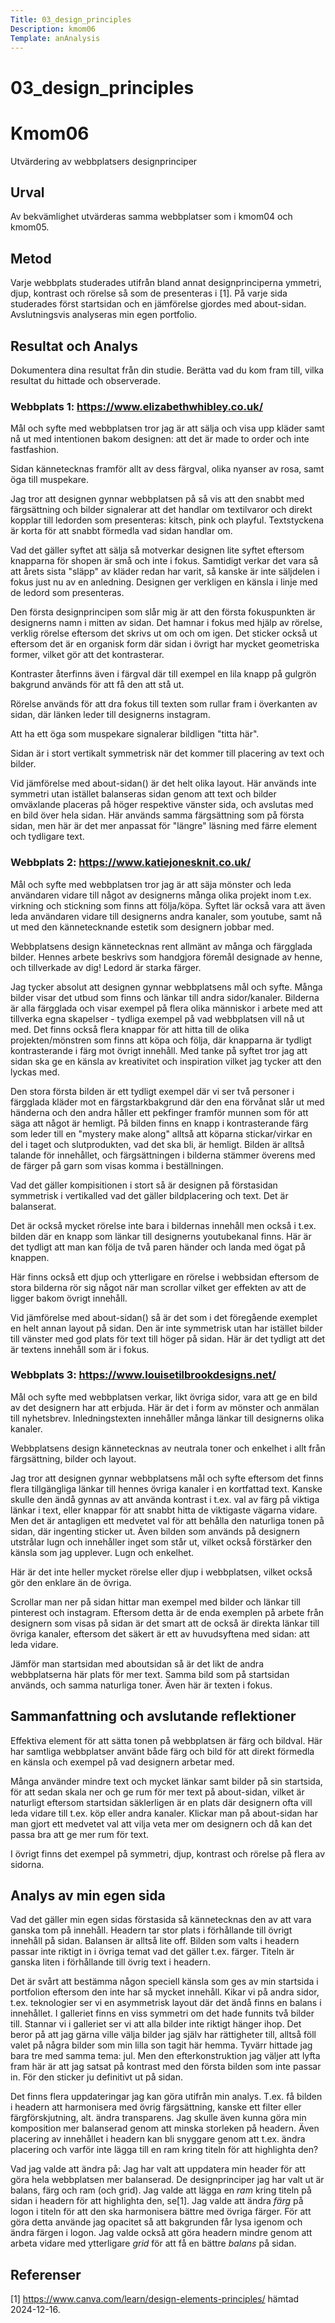```yaml
---
Title: 03_design_principles
Description: kmom06
Template: anAnalysis
---
```



# 03_design_principles

Kmom06
=======================

Utvärdering av webbplatsers designprinciper

Urval
-----------------------

Av bekvämlighet utvärderas samma webbplatser som i kmom04 och kmom05. 

Metod
-----------------------

Varje webbplats studerades utifrån bland annat designprinciperna ymmetri, djup, kontrast och rörelse så som de presenteras i [1].
På varje sida studerades först startsidan och en jämförelse gjordes med about-sidan.
Avslutningsvis analyseras min egen portfolio.

Resultat och Analys
-----------------------

Dokumentera dina resultat från din studie. Berätta vad du kom fram till, vilka resultat du hittade och observerade.

### Webbplats 1: https://www.elizabethwhibley.co.uk/

Mål och syfte med webbplatsen tror jag är att sälja och visa upp kläder samt nå ut med intentionen bakom designen: att det är made to order och inte fastfashion.

Sidan kännetecknas framför allt av dess färgval, olika nyanser av rosa, samt öga till muspekare.

Jag tror att designen gynnar webbplatsen på så vis att den snabbt med färgsättning och bilder signalerar att det handlar om textilvaror och direkt kopplar till ledorden som presenteras: kitsch, pink och playful. 
Textstyckena är korta för att snabbt förmedla vad sidan handlar om.

Vad det gäller syftet att sälja så motverkar designen lite syftet eftersom knapparna för shopen är små och inte i fokus. Samtidigt verkar det vara så att årets sista "släpp" av kläder redan har varit, så kanske är inte säljdelen i fokus just nu av en anledning. Designen ger verkligen en känsla i linje med de ledord som presenteras.

Den första designprincipen som slår mig är att den första fokuspunkten är designerns namn i mitten av sidan. Det hamnar i fokus med hjälp av rörelse, verklig rörelse eftersom det skrivs ut om och om igen. Det sticker också ut eftersom det är en organisk form där sidan i övrigt har mycket geometriska former, vilket gör att det kontrasterar.

Kontraster återfinns även i färgval där till exempel en lila knapp på gulgrön bakgrund används för att få den att stå ut.

Rörelse används för att dra fokus till texten som rullar fram i överkanten av sidan, där länken leder till designerns instagram.

Att ha ett öga som muspekare signalerar bildligen "titta här". 

Sidan är i stort vertikalt symmetrisk när det kommer till placering av text och bilder.

Vid jämförelse med about-sidan() är det helt olika layout. Här används inte symmetri utan istället balanseras sidan genom att text och bilder omväxlande placeras på höger respektive vänster sida, och avslutas med en bild över hela sidan. Här används samma färgsättning som på första sidan, men här är det mer anpassat för "längre" läsning med färre element och tydligare text.

### Webbplats 2: https://www.katiejonesknit.co.uk/

Mål och syfte med webbplatsen tror jag är att säja mönster och leda användaren vidare till något av designerns många olika projekt inom t.ex. virkning och stickning som finns att följa/köpa. Syftet lär också vara att även leda användaren vidare till designerns andra kanaler, som youtube, samt nå ut med den kännetecknande estetik som designern jobbar med.

Webbplatsens design kännetecknas rent allmänt av många och färgglada bilder. Hennes arbete beskrivs som handgjora föremål designade av henne, och tillverkade av dig! Ledord är starka färger.

Jag tycker absolut att designen gynnar webbplatsens mål och syfte. Många bilder visar det utbud som finns och länkar till andra sidor/kanaler. Bilderna är alla färgglada och visar exempel på flera olika människor i arbete med att tillverka egna skapelser - tydliga exempel på vad webbplatsen vill nå ut med. Det finns också flera knappar för att hitta till de olika projekten/mönstren som finns att köpa och följa, där knapparna är tydligt kontrasterande i färg mot övrigt innehåll. Med tanke på syftet tror jag att sidan ska ge en känsla av kreativitet och inspiration vilket jag tycker att den lyckas med.

Den stora första bilden är ett tydligt exempel där vi ser två personer i färgglada kläder mot en färgstarkbakgrund där den ena förvånat slår ut med händerna och den andra håller ett pekfinger framför munnen som för att säga att något är hemligt. På bilden finns en knapp i kontrasterande färg som leder till en "mystery make along" alltså att köparna stickar/virkar en del i taget och slutprodukten, vad det ska bli, är hemligt. Bilden är alltså talande för innehållet, och färgsättningen i bilderna stämmer överens med de färger på garn som visas komma i beställningen.

Vad det gäller kompisitionen i stort så är designen på förstasidan symmetrisk i vertikalled vad det gäller bildplacering och text. Det är balanserat. 

Det är också mycket rörelse inte bara i bildernas innehåll men också i t.ex. bilden där en knapp som länkar till designerns youtubekanal finns. Här är det tydligt att man kan följa de två paren händer och landa med ögat på knappen.

Här finns också ett djup och ytterligare en rörelse i webbsidan eftersom de stora bilderna rör sig något när man scrollar vilket ger effekten av att de ligger bakom övrigt innehåll.

Vid jämförelse med about-sidan() så är det som i det föregående exemplet en helt annan layout på sidan. Den är inte symmetrisk utan har istället bilder till vänster med god plats för text till höger på sidan. Här är det tydligt 
att det är textens innehåll som är i fokus.

### Webbplats 3: https://www.louisetilbrookdesigns.net/

Mål och syfte med webbplatsen verkar, likt övriga sidor, vara att ge en bild av det designern har att erbjuda. Här är det i form av mönster och anmälan till nyhetsbrev. Inledningstexten innehåller
många länkar till designerns olika kanaler.

Webbplatsens design kännetecknas av neutrala toner och enkelhet i allt från färgsättning, bilder och layout.

Jag tror att designen gynnar webbplatsens mål och syfte eftersom det finns flera tillgängliga länkar till hennes övriga kanaler i en kortfattad text. Kanske skulle den ändå gynnas av att använda
kontrast i t.ex. val av färg på viktiga länkar i text, eller knappar för att snabbt hitta de viktigaste vägarna vidare. Men det är antagligen ett medvetet val för att behålla den naturliga tonen på sidan, där ingenting 
sticker ut. Även bilden som används på designern utstrålar lugn och innehåller inget som står ut, vilket också förstärker den känsla som jag upplever. Lugn och enkelhet.

Här är det inte heller mycket rörelse eller djup i webbplatsen, vilket också gör den enklare än de övriga.

Scrollar man ner på sidan hittar man exempel med bilder och länkar till pinterest och instagram. Eftersom detta är de enda exemplen på arbete från designern som visas på sidan är det smart att de också 
är direkta länkar till övriga kanaler, eftersom det säkert är ett av huvudsyftena med sidan: att leda vidare. 

Jämför man startsidan med aboutsidan så är det likt de andra webbplatserna här plats för mer text. Samma bild som på startsidan används, och samma naturliga toner. Även här är texten i fokus.

Sammanfattning och avslutande reflektioner
-----------------------
Effektiva element för att sätta tonen på webbplatsen är färg och bildval. Här har samtliga 
webbplatser använt både färg och bild för att direkt förmedla en känsla och exempel på vad designern arbetar med. 

Många använder mindre text och mycket länkar samt bilder på
sin startsida, för att sedan skala ner och ge rum för mer text på about-sidan, vilket är naturligt eftersom startsidan säklerligen är en plats där 
designern ofta vill leda vidare till t.ex. köp eller andra kanaler. Klickar man på about-sidan har man gjort ett medvetet val att vilja veta mer om designern och då 
kan det passa bra att ge mer rum för text.

I övrigt finns det exempel på symmetri, djup, kontrast och rörelse på flera av sidorna.

Analys av min egen sida
-----------------------
Vad det gäller min egen sidas förstasida så kännetecknas den av att vara ganska tom på innehåll. Headern tar stor plats i förhållande till övrigt innehåll på sidan. Balansen 
är alltså lite off.  Bilden som valts i headern passar inte riktigt in i övriga temat vad det gäller t.ex. färger. Titeln är ganska liten i förhållande till övrig text i headern.

Det är svårt att bestämma någon speciell känsla som ges av min startsida i portfolion eftersom den inte har så mycket innehåll. Kikar vi på andra sidor, t.ex. teknologier ser vi en asymmetrisk layout där det 
ändå finns en balans i innehållet. I galleriet finns en viss symmetri om det hade funnits två bilder till. Stannar vi i galleriet ser vi att alla bilder inte riktigt hänger ihop. Det beror på att jag gärna ville 
välja bilder jag själv har rättigheter till, alltså föll valet på några bilder som min lilla son tagit här hemma. Tyvärr hittade jag bara tre med samma tema: jul. Men den efterkonstruktion jag väljer att lyfta fram här är att jag satsat på kontrast med 
den första bilden som inte passar in. För den sticker ju definitivt ut på sidan.

Det finns flera uppdateringar jag kan göra utifrån min analys. T.ex. få bilden i headern att harmonisera med övrig färgsättning, kanske ett filter eller färgförskjutning, alt. ändra transparens. 
Jag skulle även kunna göra min komposition mer balanserad genom att minska storleken på headern. 
Även placering av innehållet i headern kan bli snyggare genom att t.ex. ändra placering och varför inte lägga till en ram kring titeln för att highlighta den?

Vad jag valde att ändra på:
Jag har valt att uppdatera min header för att göra hela webbplatsen mer balanserad. De designprinciper jag har valt ut är balans, färg och ram (och grid).
Jag valde att lägga en _ram_ kring titeln på sidan i headern för att highlighta den, se[1]. Jag valde att ändra _färg_ på logon i titeln för att den ska harmonisera bättre med övriga färger. För att göra detta använde jag opacitet så att bakgrunden får lysa igenom och ändra färgen i logon. Jag valde också att göra headern mindre genom att arbeta vidare med ytterligare _grid_ för att få en bättre _balans_ på sidan. 

Referenser
-----------------------

[1] https://www.canva.com/learn/design-elements-principles/ hämtad 2024-12-16.

